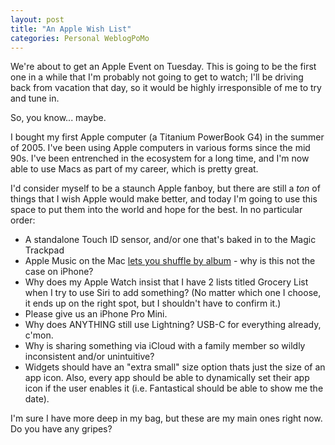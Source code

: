```yaml
---
layout: post
title: "An Apple Wish List"
categories: Personal WeblogPoMo
---
```


We're about to get an Apple Event on Tuesday. This is going to be the first one in a while that I'm probably not going to get to watch; I'll be driving back from vacation that day, so it would be highly irresponsible of me to try and tune in.

So, you know... maybe.

I bought my first Apple computer (a Titanium PowerBook G4) in the summer of 2005. I've been using Apple computers in various forms since the mid 90s. I've been entrenched in the ecosystem for a long time, and I'm now able to use Macs as part of my career, which is pretty great.

I'd consider myself to be a staunch Apple fanboy, but there are still a _ton_ of things that I wish Apple would make better, and today I'm going to use this space to put them into the world and hope for the best. In no particular order:

- A standalone Touch ID sensor, and/or one that's baked in to the Magic Trackpad
- Apple Music on the Mac [lets you shuffle by album](https://niclake.me/one-software-feature) - why is this not the case on iPhone?
- Why does my Apple Watch insist that I have 2 lists titled Grocery List when I try to use Siri to add something? (No matter which one I choose, it ends up on the right spot, but I shouldn't have to confirm it.)
- Please give us an iPhone Pro Mini.
- Why does ANYTHING still use Lightning? USB-C for everything already, c'mon.
- Why is sharing something via iCloud with a family member so wildly inconsistent and/or unintuitive?
- Widgets should have an "extra small" size option thats just the size of an app icon. Also, every app should be able to dynamically set their app icon if the user enables it (i.e. Fantastical should be able to show me the date).

I'm sure I have more deep in my bag, but these are my main ones right now. Do you have any gripes?

